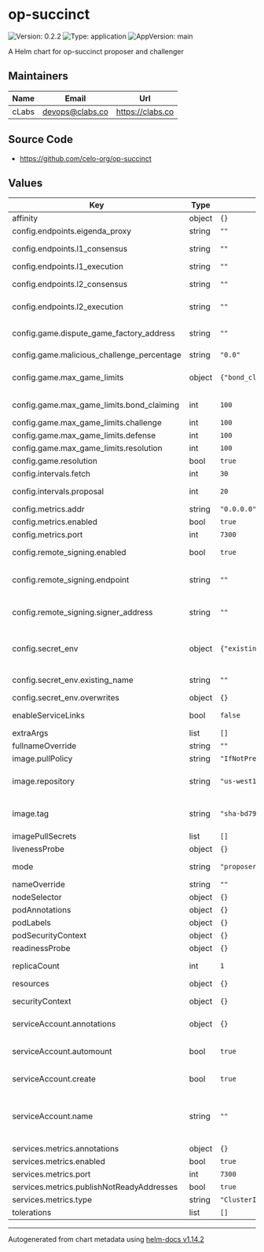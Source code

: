 # op-succinct

![Version: 0.2.2](https://img.shields.io/badge/Version-0.2.2-informational?style=flat-square) ![Type: application](https://img.shields.io/badge/Type-application-informational?style=flat-square) ![AppVersion: main](https://img.shields.io/badge/AppVersion-main-informational?style=flat-square)

A Helm chart for op-succinct proposer and challenger

## Maintainers

| Name | Email | Url |
| ---- | ------ | --- |
| cLabs | <devops@clabs.co> | <https://clabs.co> |

## Source Code

* <https://github.com/celo-org/op-succinct>

## Values

| Key | Type | Default | Description |
|-----|------|---------|-------------|
| affinity | object | `{}` | Kubernetes pod affinity |
| config.endpoints.eigenda_proxy | string | `""` | URL of the EigenDA proxy |
| config.endpoints.l1_consensus | string | `""` | URL of the L1 consensus (beacon) client (proposer only) |
| config.endpoints.l1_execution | string | `""` | URL of the L1 execution client |
| config.endpoints.l2_consensus | string | `""` | URL of the L2 consensus (op-node) client (proposer only) |
| config.endpoints.l2_execution | string | `""` | URL of the L2 execution (op-geth) client |
| config.game.dispute_game_factory_address | string | `""` | Address of the active L1 `DisputeGameFactoryProxy` address |
| config.game.malicious_challenge_percentage | string | `"0.0"` |  |
| config.game.max_game_limits | object | `{"bond_claiming":100,"challenge":100,"defense":100,"resolution":100}` | maximum size of the queue that processes games for different operations |
| config.game.max_game_limits.bond_claiming | int | `100` | queue size to reclaim bonds from games |
| config.game.max_game_limits.challenge | int | `100` | queue size to challenge games |
| config.game.max_game_limits.defense | int | `100` | queue size to defend games |
| config.game.max_game_limits.resolution | int | `100` | queue size to resolve games |
| config.game.resolution | bool | `true` | enable game-resolution |
| config.intervals.fetch | int | `30` | Fetch interval |
| config.intervals.proposal | int | `20` | Proposal interval in blocks (proposer only) |
| config.metrics.addr | string | `"0.0.0.0"` |  |
| config.metrics.enabled | bool | `true` |  |
| config.metrics.port | int | `7300` |  |
| config.remote_signing.enabled | bool | `true` | of reading the "PRIVATE_KEY" env-var and signing locally. |
| config.remote_signing.endpoint | string | `""` | Note that this currently only works, when TLS is disabled in the signer-service |
| config.remote_signing.signer_address | string | `""` | Address of the signer, will get used as the 'from' address in `eth_signTransaction` call |
| config.secret_env | object | `{"existing_name":"","overwrites":{}}` | the `PRIVATE_KEY` is only required when `config.remote_signing.enabled` is `false`. |
| config.secret_env.existing_name | string | `""` | Use an existing kubernetes secret by it's secret name |
| config.secret_env.overwrites | object | `{}` | into the executor. |
| enableServiceLinks | bool | `false` | Kubernetes enableServiceLinks |
| extraArgs | list | `[]` |  |
| fullnameOverride | string | `""` | Chart full name override |
| image.pullPolicy | string | `"IfNotPresent"` | Image pullpolicy |
| image.repository | string | `"us-west1-docker.pkg.dev/devopsre/dev-images/op-succinct/proposer"` | Image repository base (will be combined with mode, like <repository>/op-succinct-<mode>:<tag>) |
| image.tag | string | `"sha-bd79cc6"` | Image tag Overrides the image tag whose default is the chart appVersion. |
| imagePullSecrets | list | `[]` | Image pull secrets |
| livenessProbe | object | `{}` | Liveness probe configuration |
| mode | string | `"proposer"` | Mode to run in (proposer or challenger) |
| nameOverride | string | `""` | Chart name override |
| nodeSelector | object | `{}` | Kubernetes node selector |
| podAnnotations | object | `{}` | Custom pod annotations |
| podLabels | object | `{}` | Custom pod labels |
| podSecurityContext | object | `{}` | Custom pod security context |
| readinessProbe | object | `{}` | Readiness probe configuration |
| replicaCount | int | `1` | Number of deployment replicas |
| resources | object | `{}` | Container resources |
| securityContext | object | `{}` | Custom container security context |
| serviceAccount.annotations | object | `{}` | Annotations to add to the service account |
| serviceAccount.automount | bool | `true` | Automatically mount a ServiceAccount's API credentials? |
| serviceAccount.create | bool | `true` | Specifies whether a service account should be created |
| serviceAccount.name | string | `""` | The name of the service account to use. If not set and create is true, a name is generated using the fullname template |
| services.metrics.annotations | object | `{}` |  |
| services.metrics.enabled | bool | `true` |  |
| services.metrics.port | int | `7300` |  |
| services.metrics.publishNotReadyAddresses | bool | `true` |  |
| services.metrics.type | string | `"ClusterIP"` |  |
| tolerations | list | `[]` | Kubernetes tolerations |

----------------------------------------------
Autogenerated from chart metadata using [helm-docs v1.14.2](https://github.com/norwoodj/helm-docs/releases/v1.14.2)
